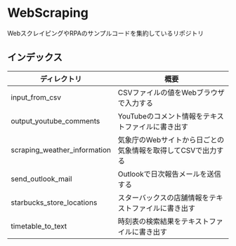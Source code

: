 # WebScraping

WebスクレイピングやRPAのサンプルコードを集約しているリポジトリ

## インデックス

| ディレクトリ                 | 概要                                                         |
| ---------------------------- | ------------------------------------------------------------ |
| input_from_csv               | CSVファイルの値をWebブラウザで入力する                       |
| output_youtube_comments      | YouTubeのコメント情報をテキストファイルに書き出す            |
| scraping_weather_information | 気象庁のWebサイトから日ごとの気象情報を取得してCSVで出力する |
| send_outlook_mail            | Outlookで日次報告メールを送信する                            |
| starbucks_store_locations    | スターバックスの店舗情報をテキストファイルに書き出す         |
| timetable_to_text            | 時刻表の検索結果をテキストファイルに書き出す                 |